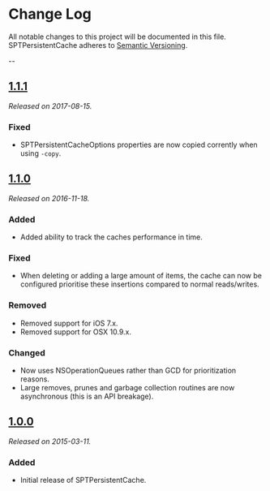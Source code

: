 # Change Log
All notable changes to this project will be documented in this file. SPTPersistentCache adheres to [Semantic Versioning](http://semver.org/).

--
## [1.1.1](https://github.com/spotify/SPTPersistentCache/releases/tag/1.1.1)
_Released on 2017-08-15._

### Fixed
* SPTPersistentCacheOptions properties are now copied corrently when using `-copy`. 

## [1.1.0](https://github.com/spotify/SPTPersistentCache/releases/tag/1.1.0)
_Released on 2016-11-18._

### Added
* Added ability to track the caches performance in time.

### Fixed
* When deleting or adding a large amount of items, the cache can now be configured prioritise these insertions compared to normal reads/writes.

### Removed
* Removed support for iOS 7.x.
* Removed support for OSX 10.9.x.

### Changed
* Now uses NSOperationQueues rather than GCD for prioritization reasons.
* Large removes, prunes and garbage collection routines are now asynchronous (this is an API breakage).

## [1.0.0](https://github.com/spotify/SPTPersistentCache/releases/tag/1.0.0)
_Released on 2015-03-11._

### Added
* Initial release of SPTPersistentCache.
